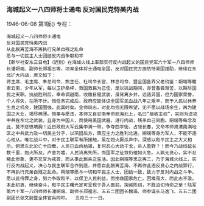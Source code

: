 ### 海城起义一八四师将士通电  反对国民党恃美内战

1946-06-08
第1版()
专栏：

    海城起义一八四师将士通电
    反对国民党恃美内战
    从此脱离苦海不再执行兄弟自残之乱命
    愿与一切民主人士团结反内战争取和平          
    【新华社安东三日电】（迟到）在海城火线上率部实行反内战起义的国民党军六十军一八四师师长潘朔端、副师长郑祖志等，顷率全体将士通电全国，反对国民党方面依恃美国援助，继续在东北扩大内战，原文如下：
    蒋主席、毛主席、朱总司令、熊主任、杜司令长官、林总司令、暨全国各界父老钧鉴：朔端等籍隶云南，少年从军，每以卫护桑梓，救国救民为己任，是以抗战期间，亦曾备尝艰苦，以期尽国民之天职。抗战胜利后，奉命调越南，收缴日寇武装，虽背离乡井，远适异国，但为国家荣誉，个人得失，在所不计。惟任务完成后，政府应能体谅全国军民血战八年之艰辛，而予人民以休养生息之机会，建国图强，此其时矣。全师同志，对此均抱无限希望，无不愿以战场余生，再为建国之大业，竭尽棉薄。惟事与愿违，本师又自安南奉命航海北上，名曰“接收主权”，实则为进攻中共在东北之武装，且身为中国人，而使用美国武器，进行内战，残杀自己同胞。朔端等每念及此，莫不悲愤填胸！近日政府大军云集中满一带，争夺四平街，占领长春，又命本师肃清南满地区之中共武力及一切民主分子，以巩固后方，策应主力之胜利北进。朔端等身为军人，不能不违心相从。唯在战斗中，对于民主联军有所接触，虽在炮火厮杀声中，深感以和平民主之大义相示。俯思东北沦亡十四载，人民已血肉枯竭，复何忍心大动干戈，杀人盈野？！而今乃战线延长数千里，炮火所及，卢舍为墟，人民流离失所，而国军之征敛仍催如火急。人孰无良心，实不忍睹此惨象，更不忍甘为戎首，而从事此厮杀之生活。因此朔端等思之再三，乃于海城火线上，实行反内战起义，决心与民主联军合作到底，并愿自此脱离苦海，不再作此违反良心之内战罪行，不再执行兄弟自残之乱命。朔端等愿与一切和平民主人士，团结一致，致力于反对内战之斗争。愿以此待罪之身，努力争取和平，以保卫人民利益，而挽救国家危亡。困难虽大，而此志不渝。本此初衷，继续奋斗，和平民主曙光定可呈现于吾人面前。掬诚陈词，不胜迫切待命之至！陆军第六十军一八四师师长潘朔端、副师长郑祖志、五五二团团长魏瑛、师参谋长马逸飞、五五二团副团长张文蔚暨全体官兵同叩。  五月三十一日。
